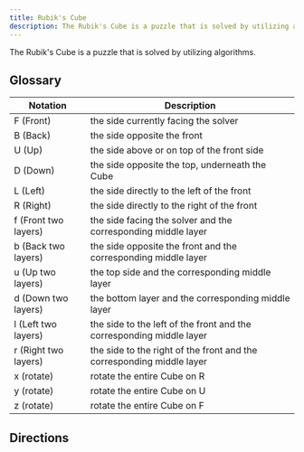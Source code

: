 ```yaml
---
title: Rubik's Cube
description: The Rubik's Cube is a puzzle that is solved by utilizing algorithms.
---
```


The Rubik's Cube is a puzzle that is solved by utilizing algorithms.

## Glossary

| Notation             | Description                                                  |
| -------------------- | ------------------------------------------------------------ |
| F (Front)            | the side currently facing the solver                         |
| B (Back)             | the side opposite the front                                  |
| U (Up)               | the side above or on top of the front side                   |
| D (Down)             | the side opposite the top, underneath the Cube               |
| L (Left)             | the side directly to the left of the front                   |
| R (Right)            | the side directly to the right of the front                  |
| f (Front two layers) | the side facing the solver and the corresponding middle layer |
| b (Back two layers)  | the side opposite the front and the corresponding middle layer |
| u (Up two layers)    | the top side and the corresponding middle layer              |
| d (Down two layers)  | the bottom layer and the corresponding middle layer          |
| l (Left two layers)  | the side to the left of the front and the corresponding middle layer |
| r (Right two layers) | the side to the right of the front and the corresponding middle layer |
| x (rotate)           | rotate the entire Cube on R                                  |
| y (rotate)           | rotate the entire Cube on U                                  |
| z (rotate)           | rotate the entire Cube on F                                  |

## Directions
